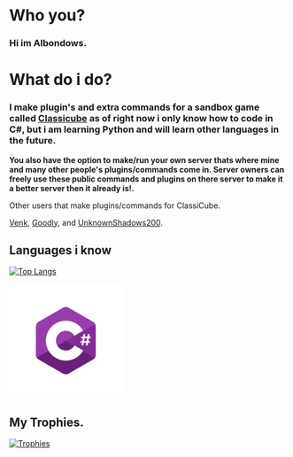 # Who you?

### Hi im Albondows.


# What do i do?

### I make plugin's and extra commands for a sandbox game called [**Classicube**](https://ClassiCube.net) as of right now i only know how to code in **C#**, but i am learning **Python** and will learn other languages in the future.





**You also have the option to make/run your own server thats where mine and many other people's plugins/commands come in. Server owners can freely use these public commands and plugins on there server to make it a better server then it already is!.**

Other users that make plugins/commands for ClassiCube.

[Venk](https://github.com/derekdinan/classicube-stuff), [Goodly](https://github.com/NotAwesome2), and [UnknownShadows200](https://github.com/ClassiCube/MCGalaxy-Plugins).



## Languages i know

[![Top Langs](https://github-readme-stats.vercel.app/api/top-langs/?username=Albondows&layout=compact&theme=dracula)](https://github.com/Albondows)

[![C#](https://raw.githubusercontent.com/Albondows/Albondows/main/C%23.png)](https://github.com/Albondows)

## My Trophies.

[![Trophies](https://github-profile-trophy.vercel.app/?username=Albondows&theme=dracula)](https://github.com/Albondows)
